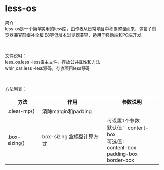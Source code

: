 # less-os

简介：<br />
less-os是一个简单实用的less库，由作者从日常项目中积累整理而来，包含了浏览器兼容前缀补全和IE8等低版本浏览器兼容，适用于移动端和PC端开发.

<br /><br />
文件说明：<br />
less_os.less   -less库主文件，存放公共属性和方法<br />
whir_css.less  -less源码，存放项目less源码

<br /><br />
方法列表：<br />

<table width="100%">
	<tr>
		<th>方法</th>
		<th>作用</th>
		<th>参数说明</th>
	</tr>
	<tr>
		<td>.clear-mp()</td>
		<td>清除margin和padding</td>
		<td></td>
	</tr>
	<tr>
		<td>.box-sizing()</td>
		<td>box-sizing 盒模型计算方式</td>
		<td>
			可设置1个参数<br />
			默认值： content-box<br />
			可选值：<br />
			content-box <br />padding-box <br />border-box
		</td>
	</tr>
</table>
